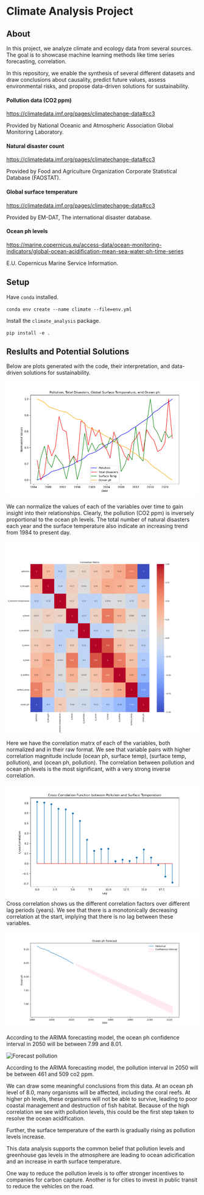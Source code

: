 # Climate Analysis Project

## About

In this project, we analyze climate and ecology data from several sources. The goal is to showcase machine learning methods like time series forecasting, correlation.

In this repository, we enable the synthesis of several different datasets and draw conclusions about causality, predict future values, assess environmental risks, and propose data-driven solutions for sustainability. 

#### Pollution data (CO2 ppm)
https://climatedata.imf.org/pages/climatechange-data#cc3

Provided by National Oceanic and Atmospheric Association Global Monitoring Laboratory.

#### Natural disaster count
https://climatedata.imf.org/pages/climatechange-data#cc3

Provided by Food and Agriculture Organization Corporate Statistical Database (FAOSTAT).

#### Global surface temperature
https://climatedata.imf.org/pages/climatechange-data#cc3

Provided by EM-DAT, The international disaster database.

#### Ocean ph levels

https://marine.copernicus.eu/access-data/ocean-monitoring-indicators/global-ocean-acidification-mean-sea-water-ph-time-series

E.U. Copernicus Marine Service Information.

## Setup

Have `conda` installed.

`conda env create --name climate --file=env.yml`

Install the `climate_analysis` package.

`pip install -e .`

## Reslults and Potential Solutions

Below are plots generated with the code, their interpretation, and data-driven solutions for sustainability.

![Normalized vars](assets/normalized_vars_over_time.png)

We can normalize the values of each of the variables over time to gain insight into their relationships. Clearly, the pollution (CO2 ppm) is inversely proportional to the ocean ph levels. The total number of natural disasters each year and the surface temperature also indicate an increasing trend from 1984 to present day.

![Correlation](assets/correlation.png)

Here we have the correlation matrx of each of the variables, both normalized and in their raw format. We see that variable pairs with higher correlation magnitude include (ocean ph, surface temp), (surface temp, pollution), and (ocean ph, pollution). The correlation between pollution and ocean ph levels is the most significant, with a very strong inverse correlation.

![Cross Correlation](assets/cross_corr_surface_temp_surface_temp.png)
Cross correlation shows us the different correlation factors over different lag periods (years). We see that there is a monotonically decreasing correlation at the start, implying that there is no lag between these variables.

![Forecast ph](assets/forecast_ocean_ph.png)

According to the ARIMA forecasting model, the ocean ph confidence interval in 2050 will be between 7.99 and 8.01. 

![Forecast pollution](assets/pollution.png)

According to the ARIMA forecasting model, the pollution interval in 2050 will be between 461 and 509 co2 ppm. 


We can draw some meaningful conclusions from this data. At an ocean ph level of 8.0, many organisms will be affected, including the coral reefs. At higher ph levels, these organisms will not be able to survive, leading to poor coastal management and destruction of fish habitat. Because of the high correlation we see with pollution levels, this could be the first step taken to resolve the ocean acidification. 

Further, the surface temperature of the earth is gradually rising as pollution levels increase. 

This data analysis supports the common belief that pollution levels and greenhouse gas levels in the atmosphere are leading to ocean adicification and an increase in earth surface temperature. 

One way to reduce the pollution levels is to offer stronger incentives to companies for carbon capture. Another is for cities to invest in public transit to reduce the vehicles on the road.
